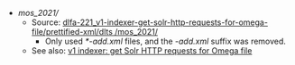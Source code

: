 * _mos_2021/_
  * Source: [dlfa-221_v1-indexer-get-solr-http-requests-for-omega-file/prettified-xml/dlts /mos_2021/](https://github.com/NYULibraries/dlfa-221_v1-indexer-get-solr-http-requests-for-omega-file/tree/5aedad2d584caee93e182375d5ab8c8292c29641/prettified-xml/dlts/mos_2021)
    * Only used _*-add.xml_ files, and the _-add.xml_ suffix was removed.  
  * See also: [v1 indexer: get Solr HTTP requests for Omega file](https://jira.nyu.edu/browse/DLFA-221)
